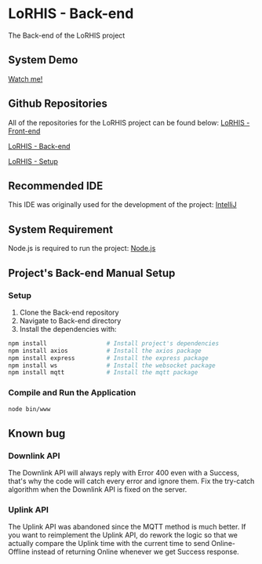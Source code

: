 # LoRHIS - Back-end
The Back-end of the LoRHIS project

## System Demo
[Watch me!](https://youtu.be/kN-17XNx0wQ?si=_ugtKiUVP83O7ex4](https://youtu.be/hJglYfKcqQY?si=Z_RsAl5QzFGh21UC))

## Github Repositories
All of the repositories for the LoRHIS project can be found below:
[LoRHIS - Front-end](https://github.com/Nadekoii/LoRHIS-frontend)

[LoRHIS - Back-end](https://github.com/Nadekoii/LoRHIS-backend)

[LoRHIS - Setup](https://github.com/Nadekoii/LoRHIS-setup)

## Recommended IDE
This IDE was originally used for the development of the project:
[IntelliJ](https://www.jetbrains.com/idea/)

## System Requirement
Node.js is required to run the project:
[Node.js](https://nodejs.org/en/download/package-manager)

## Project's Back-end Manual Setup
### Setup
1. Clone the Back-end repository
2. Navigate to Back-end directory
3. Install the dependencies with:
```sh
npm install                 # Install project's dependencies
npm install axios           # Install the axios package
npm install express         # Install the express package
npm install ws              # Install the websocket package
npm install mqtt            # Install the mqtt package
```

### Compile and Run the Application

```sh
node bin/www
```

## Known bug
### Downlink API
The Downlink API will always reply with Error 400 even with a Success, that's why the code will catch every error and ignore them. Fix the try-catch algorithm when the Downlink API is fixed on the server.
### Uplink API
The Uplink API was abandoned since the MQTT method is much better. If you want to reimplement the Uplink API, do rework the logic so that we actually compare the Uplink time with the current time to send Online-Offline instead of returning Online whenever we get Success response. 
